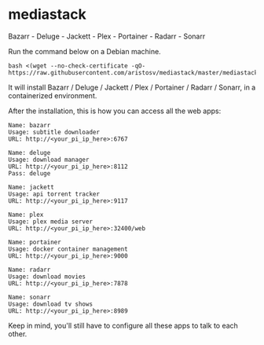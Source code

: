 # mediastack
Bazarr - Deluge - Jackett - Plex - Portainer - Radarr - Sonarr

Run the command below on a Debian machine.
```
bash <(wget --no-check-certificate -qO- https://raw.githubusercontent.com/aristosv/mediastack/master/mediastack)
```
It will install Bazarr / Deluge / Jackett / Plex / Portainer / Radarr / Sonarr, in a containerized environment.

After the installation, this is how you can access all the web apps:
```
Name: bazarr
Usage: subtitle downloader
URL: http://<your_pi_ip_here>:6767
```
```
Name: deluge
Usage: download manager
URL: http://<your_pi_ip_here>:8112
Pass: deluge
```
```
Name: jackett
Usage: api torrent tracker
URL: http://<your_pi_ip_here>:9117
```
```
Name: plex
Usage: plex media server
URL: http://<your_pi_ip_here>:32400/web
```
```
Name: portainer
Usage: docker container management
URL: http://<your_pi_ip_here>:9000
```
```
Name: radarr
Usage: download movies
URL: http://<your_pi_ip_here>:7878
```
```
Name: sonarr
Usage: download tv shows
URL: http://<your_pi_ip_here>:8989
```
Keep in mind, you'll still have to configure all these apps to talk to each other.

